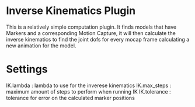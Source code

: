 Inverse Kinematics Plugin
=========================

This is a relatively simple computation plugin. It finds models that have Markers and a corresponding Motion Capture, it will then calculate the inverse
kinematics to find the joint dofs for every mocap frame calculating a new animation for the model.

# Settings

IK.lambda : lambda to use for the inverese kinematics
IK.max_steps : maximum amount of steps to perform when running IK
IK.tolerance : tolerance for error on the calculated marker positions
